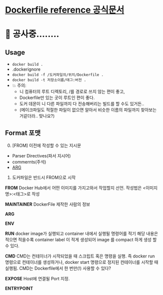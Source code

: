# [Dockerfile reference 공식문서](https://docs.docker.com/engine/reference/builder/)

# 🚧 공사중........

## Usage
- `docker build .`
- .dockerignore
- `docker build -f /도커파일의/위치/Dockerfile .`
- `docker build -t 저장소이름/태그:버전 .`
- 💥 주의:
  - 니 컴퓨터의 루트 디렉토리, /를 경로로 쓰지 않는 편이 좋고,
  - Dockerfile만 있는 곳이 루트인 편이 좋다.
  - 도커 데몬이 니 다른 파일까지 다 전송해버리는 빌드를 할 수도 있거든..
  - (메이크파일도 적절한 파일이 없으면 알아서 비슷한 이름의 파일까지 찾아보는거같더라.. 맞나요?)
  
## Format 포맷
0. [FROM] 이전에 작성할 수 있는 지시문
  * Parser Directives(파서 지시어)
  * commernts(주석)
  * [ARG](변수)
1. 도커파일은 반드시 FROM으로 시작

**FROM**
Docker Hub에서 어떤 이미지를 가지고와서 작업할지 선언. 작성법은 <이미지명>:<태그>로 작성

**MAINTAINER**
DockerFile 제작한 사람의 정보

**ARG**

**ENV**

**RUN**
docker image가 실행되고 container 내에서 실행될 명령어를 적기
해당 내용은 적으면 적을수록 container label 이 적게 생성되어 image 를 compact 하게 생성 할 수 있다.

**CMD**
CMD는 컨테이너가 시작되었을 때 스크립트 혹은 명령을 실행.
즉 docker run 명령으로 컨테이너를 생성하거나, docker start 명령으로 정지된 컨테이너를 시작할 때 실행됨.
CMD는 Dockerfile에서 한 번만(!) 사용할 수 있다?

**EXPOSE**
Host에 연결될 Port 지정.

**ENTRYPOINT**
